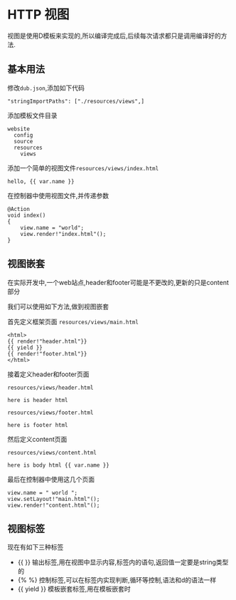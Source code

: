 HTTP 视图
=====

视图是使用D模板来实现的,所以编译完成后,后续每次请求都只是调用编译好的方法.

基本用法
-----
修改`dub.json`,添加如下代码
```
"stringImportPaths": ["./resources/views",]
```
添加模板文件目录
```
website
  config
  source
  resources
    views
```

添加一个简单的视图文件`resources/views/index.html`

```
hello, {{ var.name }}
```

在控制器中使用视图文件,并传递参数
```
@Action
void index()
{
	view.name = "world";
	view.render!"index.html"();
}
```

视图嵌套
-----
在实际开发中,一个web站点,header和footer可能是不更改的,更新的只是content部分

我们可以使用如下方法,做到视图嵌套

首先定义框架页面 `resources/views/main.html`
```
<html>
{{ render!"header.html"}}
{{ yield }}
{{ render!"footer.html"}}
</html>
```

接着定义header和footer页面

`resources/views/header.html`
```
here is header html 
```
`resources/views/footer.html`
```
here is footer html 
```

然后定义content页面

`resources/views/content.html`
```
here is body html {{ var.name }}
```

最后在控制器中使用这几个页面
```
view.name = " world ";
view.setLayout!"main.html"();
view.render!"content.html"();
```

视图标签
-----
现在有如下三种标签
- {{ }} 输出标签,用在视图中显示内容,标签内的语句,返回值一定要是string类型的
- {% %} 控制标签,可以在标签内实现判断,循环等控制,语法和d的语法一样
- {{ yield }} 模板嵌套标签,用在模板嵌套时
